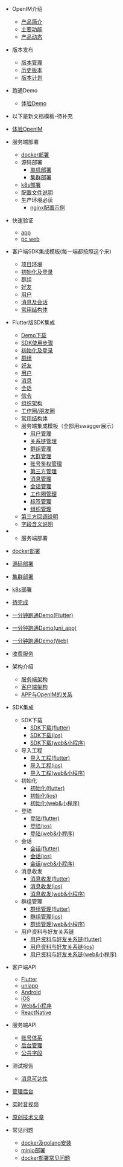 <!-- * [OpenIM的使命](README.md) -->
* OpenIM介绍
  * [产品简介](introduce/production_introduce.md)
  * [主要功能](introduce/mian_function.md)
  * [产品动态](introduce/production_dynamic.md)
* 版本发布
  - [版本管理](version/description.md)
  - [历史版本](version/history_version.md)
  - [版本计划](version/plan.md)
* 跑通Demo
  * [体验Demo](demo/download_demo.md)
 
  
* 以下是新文档模板-待补充
* [体验OpenIM](v2/demo/download_demo.md)
* 服务端部署
  * [docker部署](v2/server_deploy/docker_singe.md)
  * 源码部署
    * [单机部署](v2/server_deploy/code_singe.md)
    * [集群部署](v2/server_deploy/code_singe_cluster.md)
  * [k8s部署](v2/server_deploy/k8s_cluster.md)
  * [配置文件说明](v2/server_deploy/config.md)
  * 生产环境必读
    * [nginx配置示例](v2/server_deploy/nginx_config.md)
* 快速验证
  * [app](v2/validation/app.md)
  * [pc web](v2/validation/pc-web.md)

* 客户端SDK集成模板(每一端都按照这个来)
  * [项目环境](v2/sdk_integrate/development.md)
  * [初始化及登录](v2/sdk_integrate/init_login.md)
  * [群组](v2/sdk_integrate/group.md)
  * [好友](v2/sdk_integrate/friend.md)
  * [用户](v2/sdk_integrate/user.md)
  * [消息及会话](v2/sdk_integrate/user.md)
  * [常用结构体](v2/sdk_integrate/struct.md)


* Flutter版SDK集成
  * [Demo下载](flutter_v2/sdk_integrate/development.md)
  * [SDK使用步骤](flutter_v2/sdk_integrate/sdk_use.md)
  * [初始化及登录](flutter_v2/sdk_integrate/init_login.md)
  * [群组](flutter_v2/sdk_integrate/group.md)
  * [好友](flutter_v2/sdk_integrate/friend.md)
  * [用户](flutter_v2/sdk_integrate/user.md)
  * [消息](flutter_v2/sdk_integrate/message.md)
  * [会话](flutter_v2/sdk_integrate/conversation.md)
  * [信令](flutter_v2/sdk_integrate/signaling.md)
  * [组织架构](flutter_v2/sdk_integrate/organization.md)
  * [工作圈/朋友圈](flutter_v2/sdk_integrate/moments.md)
  * [常用结构体](flutter_v2/sdk_integrate/struct.md)
  * 服务端集成模板（全部用swagger展示）
    * [用户管理](http://43.128.5.63:10002/swagger/index.html#/%E7%94%A8%E6%88%B7%E7%9B%B8%E5%85%B3)
    * [关系链管理](http://43.128.5.63:10002/swagger/index.html#/%E5%A5%BD%E5%8F%8B%E7%9B%B8%E5%85%B3)
    * [群组管理](http://43.128.5.63:10002/swagger/index.html#/%E7%BE%A4%E7%BB%84%E7%9B%B8%E5%85%B3)
    * [大群管理](v2/api_integrate/super_group.md)
    * [账号鉴权管理](http://43.128.5.63:10002/swagger/index.html#/%E9%89%B4%E6%9D%83%E8%AE%A4%E8%AF%81)
    * [第三方管理](http://43.128.5.63:10002/swagger/index.html#/%E7%AC%AC%E4%B8%89%E6%96%B9%E6%9C%8D%E5%8A%A1%E7%9B%B8%E5%85%B3)
    * [消息管理](http://43.128.5.63:10002/swagger/index.html#/%E6%B6%88%E6%81%AF%E7%9B%B8%E5%85%B3)
    * [会话管理](v2/api_integrate/conversation.md)
    * [工作圈管理](http://43.128.5.63:10002/swagger/index.html#/%E5%B7%A5%E4%BD%9C%E5%9C%88)
    * [标签管理](http://43.128.5.63:10002/swagger/index.html#/%E6%A0%87%E7%AD%BE)
    * [组织管理](v2/api_integrate/organization.md)
  * [第三方回调说明](v2/description/callback.md)
  * [字段含义说明](v2/description/fields.md)
*  * 服务端部署
* [docker部署](demo/server_deploy/docker_singe.md)
* [源码部署](demo/server_deploy/code_singe.md)
* [集群部署](demo/server_deploy/docker_cluster.md)
* [k8s部署](demo/server_deploy/k8s_cluster.md)
* [待完成](demo/server_deploy/in_development.md)
* [一分钟跑通Demo(Flutter)](demo/run_demo_flutter.md)
* [一分钟跑通Demo(uni_app)](demo/run_demo_uni.md)
* [一分钟跑通Demo(Web)](demo/web_demo.md)
* [收费服务](charge/charge.md)
* 架构介绍
  * [服务端架构](framework/server_framework.md)
  * [客户端架构](framework/client_framework.md)
  * [APP与OpenIM的关系](framework/relationship.md)
* SDK集成
  * SDK下载
    * [SDK下载(flutter)](integrate/flutter/integrate_download_flutter.md)
    * [SDK下载(ios)](integrate/ios/integrate_download_ios.md)
    <!-- * [SDK下载(uniapp)](integrate/uni/integrate_download_uni.md) -->
    * [SDK下载(web&小程序)](integrate/web/integrate_download_web.md)
  * 导入工程
    * [导入工程(flutter)](integrate/flutter/integrate_import_flutter.md)
    * [导入工程(ios)](integrate/ios/integrate_import_ios.md)
    <!-- * [导入工程(uniapp)](integrate/uni/integrate_import_uni.md) -->
    * [导入工程(web&小程序)](integrate/web/integrate_import_web.md)
  * 初始化
    * [初始化(flutter)](integrate/flutter/integrate_init_flutter.md)
    * [初始化(ios)](integrate/ios/integrate_init_ios.md)
    <!-- * [初始化(uniapp)](integrate/uni/integrate_init_uni.md) -->
    * [初始化(web&小程序)](integrate/web/integrate_init_web.md)
  * 登陆
    * [登陆(flutter)](integrate/flutter/integrate_login_flutter.md)
    * [登陆(ios)](integrate/ios/integrate_login_ios.md)
    <!-- * [登陆(uniapp)](integrate/uni/integrate_login_uni.md) -->
    * [登陆(web&小程序)](integrate/web/integrate_login_web.md)
  * 会话
    * [会话(flutter)](integrate/flutter/integrate_conversation_flutter.md)
    * [会话(ios)](integrate/ios/integrate_conversation_ios.md)
    <!-- * [会话(uniapp)](integrate/uni/integrate_conversation_uni.md) -->
    * [会话(web&小程序)](integrate/web/integrate_conversation_web.md)
  * 消息收发
    * [消息收发(flutter)](integrate/flutter/integrate_msg_flutter.md)
    * [消息收发(ios)](integrate/ios/integrate_msg_ios.md)
    <!-- * [消息收发(uniapp)](integrate/uni/integrate_msg_uni.md) -->
    * [消息收发(web&小程序)](integrate/web/integrate_msg_web.md)
  * 群组管理
    * [群组管理(flutter)](integrate/flutter/integrate_group_flutter.md)
    * [群组管理(ios)](integrate/ios/integrate_group_ios.md)
    <!-- * [群组管理(uniapp)](integrate/uni/integrate_group_uni.md) -->
    * [群组管理(web&小程序)](integrate/web/integrate_group_web.md)
  * 用户资料与好友关系链
    * [用户资料与好友关系链(flutter)](integrate/flutter/integrate_user_flutter.md)
    * [用户资料与好友关系链(ios)](integrate/ios/integrate_user_ios.md)
    <!-- * [用户资料与好友关系链(uniapp)](integrate/uni/integrate_user_uni.md) -->
    * [用户资料与好友关系链(web&小程序)](integrate/web/integrate_user_web.md)
* 客户端API
  * [Flutter](client_doc/flutter_doc.md)
  * [uniapp](client_doc/uni_doc.md)
  * [Android](client_doc/android.md)
  * [iOS](client_doc/ios.md)
  * [Web&小程序](client_doc/web_doc.md)
  * [ReactNative](client_doc/rn_doc.md)
* 服务端API
  * [账号体系](server_doc/account.md)
  * [后台管理](server_doc/admin.md)
  * [公共字段](server_doc/public.md)
* 测试报告
  - [消息可达性](test_report/accuracy.md)
* [管理后台](admin/admin.md)
* [实时音视频](rtc/rtc.md)
* [原创技术文章](artice/actice.md)
* 常见问题
  - [docker及golang安装](qa/docker.md)
  - [minio部署](qa/docker.md)
  - [docker部署常见问题](qa/docker_deploy.md)